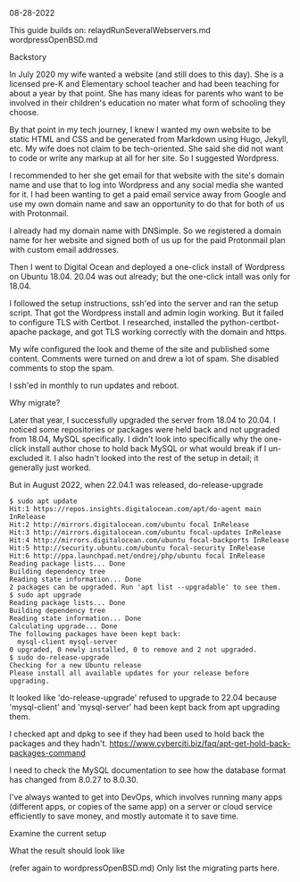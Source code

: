 08-28-2022

This guide builds on:
relaydRunSeveralWebservers.md
wordpressOpenBSD.md

Backstory

In July 2020 my wife wanted a website (and still does to this day). She
is a licensed pre-K and Elementary school teacher and had been teaching
for about a year by that point. She has many ideas for parents who want
to be involved in their children's education no mater what form of
schooling they choose.

By that point in my tech journey, I knew I wanted my own website to be
static HTML and CSS and be generated from Markdown using Hugo, Jekyll,
etc. My wife does not claim to be tech-oriented. She said she did not
want to code or write any markup at all for her site. So I suggested
Wordpress.

I recommended to her she get email for that website with the site's
domain name and use that to log into Wordpress and any social media she
wanted for it. I had been wanting to get a paid email service away from
Google and use my own domain name and saw an opportunity to do that for
both of us with Protonmail.

I already had my domain name with DNSimple. So we registered a domain
name for her website and signed both of us up for the paid Protonmail
plan with custom email addresses.

Then I went to Digital Ocean and deployed a one-click install of
Wordpress on Ubuntu 18.04. 20.04 was out already; but the one-click
intall was only for 18.04.

I followed the setup instructions, ssh'ed into the server and ran the
setup script. That got the Wordpress install and admin login working.
But it failed to configure TLS with Certbot. I researched, installed the
python-certbot-apache package, and got TLS working correctly with the
domain and https.

My wife configured the look and theme of the site and published some
content. Comments were turned on and drew a lot of spam. She disabled
comments to stop the spam.

I ssh'ed in monthly to run updates and reboot.


Why migrate?

Later that year, I successfully upgraded the server from 18.04 to 20.04.
I noticed some repositories or packages were held back and not upgraded
from 18.04, MySQL specifically. I didn't look into specifically why the
one-click install author chose to hold back MySQL or what would break if
I un-excluded it. I also hadn't looked into the rest of the setup in
detail; it generally just worked.

But in August 2022, when 22.04.1 was released, do-release-upgrade

```
$ sudo apt update
Hit:1 https://repos.insights.digitalocean.com/apt/do-agent main InRelease
Hit:2 http://mirrors.digitalocean.com/ubuntu focal InRelease
Hit:3 http://mirrors.digitalocean.com/ubuntu focal-updates InRelease
Hit:4 http://mirrors.digitalocean.com/ubuntu focal-backports InRelease
Hit:5 http://security.ubuntu.com/ubuntu focal-security InRelease    
Hit:6 http://ppa.launchpad.net/ondrej/php/ubuntu focal InRelease
Reading package lists... Done
Building dependency tree       
Reading state information... Done
2 packages can be upgraded. Run 'apt list --upgradable' to see them.
$ sudo apt upgrade
Reading package lists... Done
Building dependency tree       
Reading state information... Done
Calculating upgrade... Done
The following packages have been kept back:
  mysql-client mysql-server
0 upgraded, 0 newly installed, 0 to remove and 2 not upgraded.
$ sudo do-release-upgrade
Checking for a new Ubuntu release
Please install all available updates for your release before upgrading.
```

It looked like 'do-release-upgrade' refused to upgrade to 22.04 because
'mysql-client' and 'mysql-server' had been kept back from apt upgrading
them.

I checked apt and dpkg to see if they had been used to hold back the
packages and they hadn't.
<https://www.cyberciti.biz/faq/apt-get-hold-back-packages-command>

I need to check the MySQL documentation to see how the database format
has changed from 8.0.27 to 8.0.30.

I've always wanted to get into DevOps, which involves running many apps
(different apps, or copies of the same app) on a server or cloud service
efficiently to save money, and mostly automate it to save time.


Examine the current setup



What the result should look like

(refer again to wordpressOpenBSD.md)
Only list the migrating parts here.

